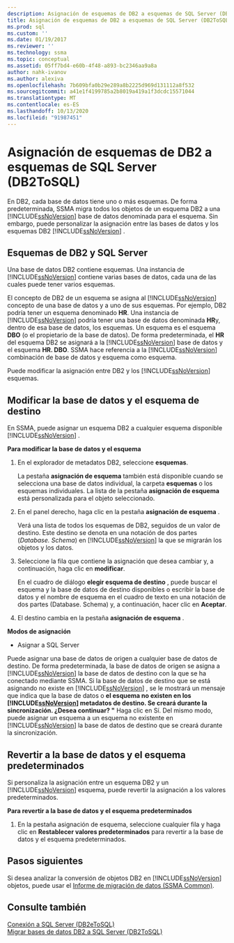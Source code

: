 ```yaml
---
description: Asignación de esquemas de DB2 a esquemas de SQL Server (DB2ToSQL)
title: Asignación de esquemas de DB2 a esquemas de SQL Server (DB2ToSQL) | Microsoft Docs
ms.prod: sql
ms.custom: ''
ms.date: 01/19/2017
ms.reviewer: ''
ms.technology: ssma
ms.topic: conceptual
ms.assetid: 05ff7bd4-e60b-4f48-a893-bc2346aa9a8a
author: nahk-ivanov
ms.author: alexiva
ms.openlocfilehash: 7b609bfa0b29e289a8b2225d969d131112a8f532
ms.sourcegitcommit: a41e1f4199785a2b8019a419a1f3dcdc15571044
ms.translationtype: MT
ms.contentlocale: es-ES
ms.lasthandoff: 10/13/2020
ms.locfileid: "91987451"
---
```

# <a name="mapping-db2-schemas-to-sql-server-schemas-db2tosql"></a>Asignación de esquemas de DB2 a esquemas de SQL Server (DB2ToSQL)
En DB2, cada base de datos tiene uno o más esquemas. De forma predeterminada, SSMA migra todos los objetos de un esquema DB2 a una [!INCLUDE[ssNoVersion](../../includes/ssnoversion-md.md)] base de datos denominada para el esquema. Sin embargo, puede personalizar la asignación entre las bases de datos y los esquemas DB2 [!INCLUDE[ssNoVersion](../../includes/ssnoversion-md.md)] .  
  
## <a name="db2-and-sql-server-schemas"></a>Esquemas de DB2 y SQL Server  
Una base de datos DB2 contiene esquemas. Una instancia de [!INCLUDE[ssNoVersion](../../includes/ssnoversion-md.md)] contiene varias bases de datos, cada una de las cuales puede tener varios esquemas.  
  
El concepto de DB2 de un esquema se asigna al [!INCLUDE[ssNoVersion](../../includes/ssnoversion-md.md)] concepto de una base de datos y a uno de sus esquemas. Por ejemplo, DB2 podría tener un esquema denominado **HR**. Una instancia de [!INCLUDE[ssNoVersion](../../includes/ssnoversion-md.md)] podría tener una base de datos denominada **HR**y, dentro de esa base de datos, los esquemas. Un esquema es el esquema **DBO** (o el propietario de la base de datos). De forma predeterminada, el **HR** del esquema DB2 se asignará a la [!INCLUDE[ssNoVersion](../../includes/ssnoversion-md.md)] base de datos y el esquema **HR. DBO**. SSMA hace referencia a la [!INCLUDE[ssNoVersion](../../includes/ssnoversion-md.md)] combinación de base de datos y esquema como esquema.  
  
Puede modificar la asignación entre DB2 y los [!INCLUDE[ssNoVersion](../../includes/ssnoversion-md.md)] esquemas.  
  
## <a name="modifying-the-target-database-and-schema"></a>Modificar la base de datos y el esquema de destino  
En SSMA, puede asignar un esquema DB2 a cualquier esquema disponible [!INCLUDE[ssNoVersion](../../includes/ssnoversion-md.md)] .  
  
**Para modificar la base de datos y el esquema**  
  
1.  En el explorador de metadatos DB2, seleccione **esquemas**.  
  
    La pestaña **asignación de esquema** también está disponible cuando se selecciona una base de datos individual, la carpeta **esquemas** o los esquemas individuales. La lista de la pestaña **asignación de esquema** está personalizada para el objeto seleccionado.  
  
2.  En el panel derecho, haga clic en la pestaña **asignación de esquema** .  
  
    Verá una lista de todos los esquemas de DB2, seguidos de un valor de destino. Este destino se denota en una notación de dos partes (*Database. Schema*) en [!INCLUDE[ssNoVersion](../../includes/ssnoversion-md.md)] la que se migrarán los objetos y los datos.  
  
3.  Seleccione la fila que contiene la asignación que desea cambiar y, a continuación, haga clic en **modificar**.  
  
    En el cuadro de diálogo **elegir esquema de destino** , puede buscar el esquema y la base de datos de destino disponibles o escribir la base de datos y el nombre de esquema en el cuadro de texto en una notación de dos partes (Database. Schema) y, a continuación, hacer clic en **Aceptar**.  
  
4.  El destino cambia en la pestaña **asignación de esquema** .  
  
**Modos de asignación**  
  
-   Asignar a SQL Server  
  
Puede asignar una base de datos de origen a cualquier base de datos de destino. De forma predeterminada, la base de datos de origen se asigna a [!INCLUDE[ssNoVersion](../../includes/ssnoversion-md.md)] la base de datos de destino con la que se ha conectado mediante SSMA. Si la base de datos de destino que se está asignando no existe en [!INCLUDE[ssNoVersion](../../includes/ssnoversion-md.md)] , se le mostrará un mensaje que indica que la base de datos o **el esquema no existen en los [!INCLUDE[ssNoVersion](../../includes/ssnoversion-md.md)] metadatos de destino. Se creará durante la sincronización. ¿Desea continuar? "** Haga clic en Sí. Del mismo modo, puede asignar un esquema a un esquema no existente en [!INCLUDE[ssNoVersion](../../includes/ssnoversion-md.md)] la base de datos de destino que se creará durante la sincronización.  
  
## <a name="reverting-to-the-default-database-and-schema"></a>Revertir a la base de datos y el esquema predeterminados  
Si personaliza la asignación entre un esquema DB2 y un [!INCLUDE[ssNoVersion](../../includes/ssnoversion-md.md)] esquema, puede revertir la asignación a los valores predeterminados.  
  
**Para revertir a la base de datos y el esquema predeterminados**  
  
1.  En la pestaña asignación de esquema, seleccione cualquier fila y haga clic en **Restablecer valores predeterminados** para revertir a la base de datos y el esquema predeterminados.  
  
## <a name="next-steps"></a>Pasos siguientes  
Si desea analizar la conversión de objetos DB2 en [!INCLUDE[ssNoVersion](../../includes/ssnoversion-md.md)] objetos, puede usar el [Informe de migración de datos (SSMA Common)](../sybase/data-migration-report-sybasetosql.md).  
  
## <a name="see-also"></a>Consulte también  
[Conexión a SQL Server &#40;DB2eToSQL&#41;](../../ssma/db2/connecting-to-sql-server-db2etosql.md)  
[Migrar bases de datos DB2 a SQL Server &#40;DB2ToSQL&#41;](../../ssma/db2/migrating-db2-databases-to-sql-server-db2tosql.md)  
